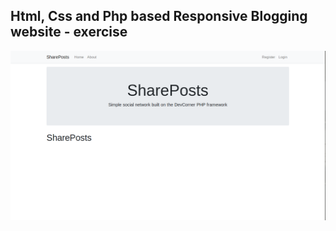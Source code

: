 Html, Css and Php based Responsive Blogging website - exercise
---

![BlogPost](https://github.com/r4nd3l/BlogPost/blob/master/public/img/sample.png)
